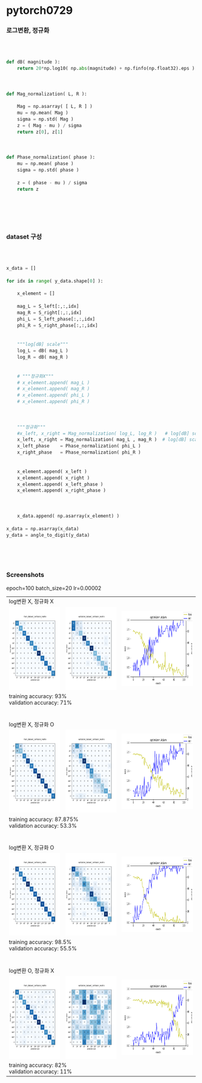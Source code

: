 # pytorch0729


### 로그변환, 정규화
<br>

~~~python

def dB( magnitude ):
    return 20*np.log10( np.abs(magnitude) + np.finfo(np.float32).eps )
    


def Mag_normalization( L, R ):

    Mag = np.asarray( [ L, R ] )
    mu = np.mean( Mag )
    sigma = np.std( Mag )
    z = ( Mag - mu ) / sigma
    return z[0], z[1]



def Phase_normalization( phase ):
    mu = np.mean( phase )
    sigma = np.std( phase )
    
    z = ( phase - mu ) / sigma
    return z
    
~~~

<br><br><br>



### dataset 구성

<br>

~~~python

x_data = []

for idx in range( y_data.shape[0] ):
    
    x_element = []
    
    mag_L = S_left[:,:,idx]
    mag_R = S_right[:,:,idx]
    phi_L = S_left_phase[:,:,idx]
    phi_R = S_right_phase[:,:,idx]


    """log[dB] scale"""
    log_L = dB( mag_L )
    log_R = dB( mag_R )


    # """정규화X"""
    # x_element.append( mag_L )
    # x_element.append( mag_R )
    # x_element.append( phi_L )
    # x_element.append( phi_R )



    """정규화"""
    #x_left, x_right = Mag_normalization( log_L, log_R )   # log[dB] scale변환 후 정규화
    x_left, x_right = Mag_normalization( mag_L , mag_R )  # log[dB] scale변환 하지 않고 정규화
    x_left_phase    = Phase_normalization( phi_L )
    x_right_phase   = Phase_normalization( phi_R )


    x_element.append( x_left )
    x_element.append( x_right )
    x_element.append( x_left_phase )
    x_element.append( x_right_phase )
    


    x_data.append( np.asarray(x_element) )

x_data = np.asarray(x_data)
y_data = angle_to_digit(y_data)

~~~

<br><br><br>

### Screenshots
epoch=100
batch_size=20
lr=0.00002

<table>
  <tr> 
      <td colspan="4"> log변환 X, 정규화 X </td>
  </tr>

  <tr>
    <td> <img src="https://github.com/Kang-Dong-Hwi/pytorch0729/blob/master/Screenshots/train_dataset_confusion_matrix2903.png", height=220px, width=250px>  </td>
    <td> <img src="https://github.com/Kang-Dong-Hwi/pytorch0729/blob/master/Screenshots/validation_dataset_confusion_matrix2903.png", height=220px, width=250px>  </td>
    <td colspan="2"> <img src="https://github.com/Kang-Dong-Hwi/pytorch0729/blob/master/Screenshots/Adam2903.png", height=200px, width=350px>  </td>
  </tr>
  
  <tr> 
      <td colspan="4">
       training accuracy: 93%<br>
       validation accuracy: 71%<br>
      </td>
  </tr>
  
 
 
 <!-- -->
  <tr> 
      <td colspan="4"><br><br> log변환 X, 정규화 O </td>
  </tr>

  <tr>
    <td> <img src="https://github.com/Kang-Dong-Hwi/pytorch0729/blob/master/Screenshots/train_dataset_confusion_matrix2904.png", height=220px, width=250px>  </td>
    <td> <img src="https://github.com/Kang-Dong-Hwi/pytorch0729/blob/master/Screenshots/validation_dataset_confusion_matrix2904.png", height=220px, width=250px>  </td>
    <td colspan="2"> <img src="https://github.com/Kang-Dong-Hwi/pytorch0729/blob/master/Screenshots/Adam2904.png", height=200px, width=350px>  </td>
  </tr>
  
  <tr> 
      <td colspan="4">
       training accuracy: 87.875%<br>
       validation accuracy: 53.3%<br>
      </td>
  </tr>
  
  
  <!-- -->
  <tr> 
      <td colspan="4"><br><br> log변환 X, 정규화 O </td>
  </tr>
  <tr>
    <td> <img src="https://github.com/Kang-Dong-Hwi/pytorch0729/blob/master/Screenshots/train_dataset_confusion_matrix2906.png", height=220px, width=250px>  </td>
    <td> <img src="https://github.com/Kang-Dong-Hwi/pytorch0729/blob/master/Screenshots/validation_dataset_confusion_matrix2906.png", height=220px, width=250px>  </td>
    <td colspan="2"> <img src="https://github.com/Kang-Dong-Hwi/pytorch0729/blob/master/Screenshots/Adam2906.png", height=200px, width=350px>  </td>
  </tr>

  <tr> 
      <td colspan="4">
       training accuracy: 98.5%<br>
       validation accuracy: 55.5%<br>
      </td>
  </tr>
  
  <tr> 
      <td colspan="4"><br><br> log변환 O, 정규화 X </td>
  </tr>

  <tr>
    <td> <img src="https://github.com/Kang-Dong-Hwi/pytorch0729/blob/master/Screenshots/train_dataset_confusion_matrix2905.png", height=220px, width=250px>  </td>
    <td> <img src="https://github.com/Kang-Dong-Hwi/pytorch0729/blob/master/Screenshots/validation_dataset_confusion_matrix2905.png", height=220px, width=250px>  </td>
    <td colspan="2"> <img src="https://github.com/Kang-Dong-Hwi/pytorch0729/blob/master/Screenshots/Adam2905.png", height=200px, width=350px>  </td>
  </tr>
  
  <tr> 
      <td colspan="4">
       training accuracy: 82%<br>
       validation accuracy: 11%<br>
      </td>
  </tr>
  
</table>
